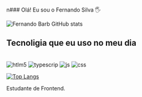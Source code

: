 n### Olá! Eu sou o Fernando Silva 🖐️

![Fernando Barb GitHub stats](https://github-readme-stats.vercel.app/api?username=FernandoBarbo&show_icons=true&theme=dracula)

## Tecnoligia que eu uso no meu dia 

<div style="display: inline_block"><br/>
  <img align="center" alt="htlm5"; src="https://img.shields.io/badge/HTML5-E34F26?style=for-the-badge&logo=html5&logoColor=white"/>

  <img align="center" alt="typescrip" src="https://img.shields.io/badge/TypeScript-007ACC?style=for-the-badge&logo=typescript&logoColor=white"/>

  <img align="center" alt="js" src="https://img.shields.io/badge/JavaScript-F7DF1E?style=for-the-badge&logo=javascript&logoColor=black"/>

   <img align="center" alt="css" src="https://img.shields.io/badge/CSS3-1572B6?style=for-the-badge&logo=css3&logoColor=white"/>

</div>

[![Top Langs](https://github-readme-stats.vercel.app/api/top-langs/?username=FernandoBarb)](https://github.com/FernandoBarb/github-readme-stats)


Estudante de Frontend.
